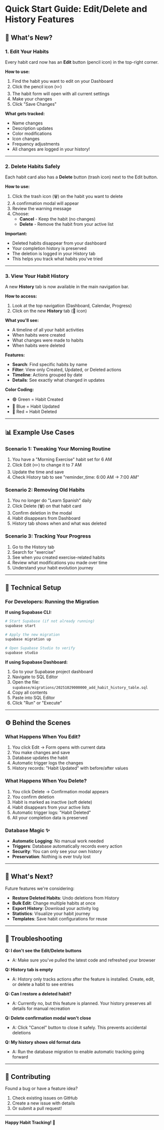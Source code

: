 # Quick Start Guide: Edit/Delete and History Features

## 🎯 What's New?

### 1. Edit Your Habits
Every habit card now has an **Edit** button (pencil icon) in the top-right corner.

**How to use:**
1. Find the habit you want to edit on your Dashboard
2. Click the pencil icon (✏️)
3. The habit form will open with all current settings
4. Make your changes
5. Click "Save Changes"

**What gets tracked:**
- Name changes
- Description updates
- Color modifications
- Icon changes
- Frequency adjustments
- All changes are logged in your history!

---

### 2. Delete Habits Safely
Each habit card also has a **Delete** button (trash icon) next to the Edit button.

**How to use:**
1. Click the trash icon (🗑️) on the habit you want to delete
2. A confirmation modal will appear
3. Review the warning message
4. Choose:
   - **Cancel** - Keep the habit (no changes)
   - **Delete** - Remove the habit from your active list

**Important:**
- Deleted habits disappear from your dashboard
- Your completion history is preserved
- The deletion is logged in your History tab
- This helps you track what habits you've tried

---

### 3. View Your Habit History
A new **History** tab is now available in the main navigation bar.

**How to access:**
1. Look at the top navigation (Dashboard, Calendar, Progress)
2. Click on the new **History** tab (📖 icon)

**What you'll see:**
- A timeline of all your habit activities
- When habits were created
- What changes were made to habits
- When habits were deleted

**Features:**
- **Search**: Find specific habits by name
- **Filter**: View only Created, Updated, or Deleted actions
- **Timeline**: Actions grouped by date
- **Details**: See exactly what changed in updates

**Color Coding:**
- 🟢 Green = Habit Created
- 🔵 Blue = Habit Updated
- 🔴 Red = Habit Deleted

---

## 📊 Example Use Cases

### Scenario 1: Tweaking Your Morning Routine
1. You have a "Morning Exercise" habit set for 6 AM
2. Click Edit (✏️) to change it to 7 AM
3. Update the time and save
4. Check History tab to see "reminder_time: 6:00 AM → 7:00 AM"

### Scenario 2: Removing Old Habits
1. You no longer do "Learn Spanish" daily
2. Click Delete (🗑️) on that habit card
3. Confirm deletion in the modal
4. Habit disappears from Dashboard
5. History tab shows when and what was deleted

### Scenario 3: Tracking Your Progress
1. Go to the History tab
2. Search for "exercise"
3. See when you created exercise-related habits
4. Review what modifications you made over time
5. Understand your habit evolution journey

---

## 🔧 Technical Setup

### For Developers: Running the Migration

**If using Supabase CLI:**
```bash
# Start Supabase (if not already running)
supabase start

# Apply the new migration
supabase migration up

# Open Supabase Studio to verify
supabase studio
```

**If using Supabase Dashboard:**
1. Go to your Supabase project dashboard
2. Navigate to SQL Editor
3. Open the file: `supabase/migrations/20251029000000_add_habit_history_table.sql`
4. Copy all contents
5. Paste into SQL Editor
6. Click "Run" or "Execute"

---

## ⚙️ Behind the Scenes

### What Happens When You Edit?
1. You click Edit → Form opens with current data
2. You make changes and save
3. Database updates the habit
4. Automatic trigger logs the changes
5. History records: "Habit Updated" with before/after values

### What Happens When You Delete?
1. You click Delete → Confirmation modal appears
2. You confirm deletion
3. Habit is marked as inactive (soft delete)
4. Habit disappears from your active lists
5. Automatic trigger logs: "Habit Deleted"
6. All your completion data is preserved

### Database Magic ✨
- **Automatic Logging**: No manual work needed
- **Triggers**: Database automatically records every action
- **Security**: You can only see your own history
- **Preservation**: Nothing is ever truly lost

---

## 🚀 What's Next?

Future features we're considering:
- **Restore Deleted Habits**: Undo deletions from History
- **Bulk Edit**: Change multiple habits at once
- **Export History**: Download your activity log
- **Statistics**: Visualize your habit journey
- **Templates**: Save habit configurations for reuse

---

## 🐛 Troubleshooting

**Q: I don't see the Edit/Delete buttons**
- A: Make sure you've pulled the latest code and refreshed your browser

**Q: History tab is empty**
- A: History only tracks actions after the feature is installed. Create, edit, or delete a habit to see entries

**Q: Can I restore a deleted habit?**
- A: Currently no, but this feature is planned. Your history preserves all details for manual recreation

**Q: Delete confirmation modal won't close**
- A: Click "Cancel" button to close it safely. This prevents accidental deletions

**Q: My history shows old format data**
- A: Run the database migration to enable automatic tracking going forward

---

## 📝 Contributing

Found a bug or have a feature idea?
1. Check existing issues on GitHub
2. Create a new issue with details
3. Or submit a pull request!

---

**Happy Habit Tracking! 🎯**
